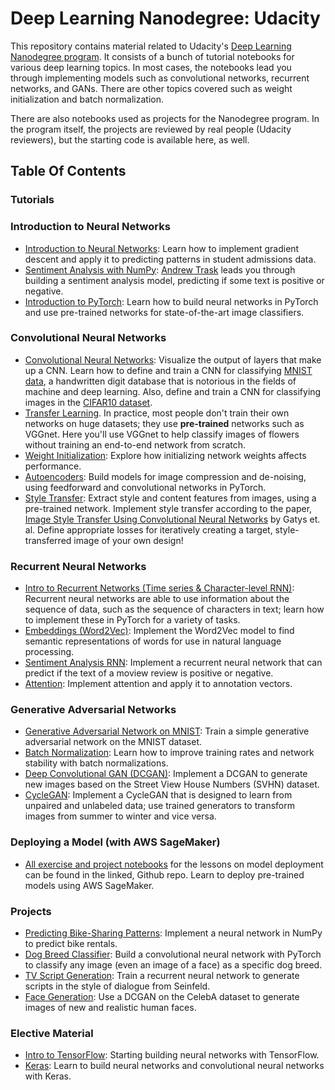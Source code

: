 # Deep Learning Nanodegree: Udacity

This repository contains material related to Udacity's [Deep Learning Nanodegree program](https://www.udacity.com/course/deep-learning-nanodegree--nd101). It consists of a bunch of tutorial notebooks for various deep learning topics. In most cases, the notebooks lead you through implementing models such as convolutional networks, recurrent networks, and GANs. There are other topics covered such as weight initialization and batch normalization.

There are also notebooks used as projects for the Nanodegree program. In the program itself, the projects are reviewed by real people (Udacity reviewers), but the starting code is available here, as well.

## Table Of Contents

### Tutorials

### Introduction to Neural Networks

* [Introduction to Neural Networks](htt1ps://github.com/udacity/deep-learning-v2-pytorch/tree/master/intro-neural-networks): Learn how to implement gradient descent and apply it to predicting patterns in student admissions data.
* [Sentiment Analysis with NumPy](https://github.com/udacity/deep-learning-v2-pytorch/tree/master/sentiment-analysis-network): [Andrew Trask](http://iamtrask.github.io/) leads you through building a sentiment analysis model, predicting if some text is positive or negative.
* [Introduction to PyTorch](https://github.com/udacity/deep-learning-v2-pytorch/tree/master/intro-to-pytorch): Learn how to build neural networks in PyTorch and use pre-trained networks for state-of-the-art image classifiers.

### Convolutional Neural Networks

* [Convolutional Neural Networks](https://github.com/udacity/deep-learning-v2-pytorch/tree/master/convolutional-neural-networks): Visualize the output of layers that make up a CNN. Learn how to define and train a CNN for classifying [MNIST data](https://en.wikipedia.org/wiki/MNIST_database), a handwritten digit database that is notorious in the fields of machine and deep learning. Also, define and train a CNN for classifying images in the [CIFAR10 dataset](https://www.cs.toronto.edu/~kriz/cifar.html).
* [Transfer Learning](https://github.com/udacity/deep-learning-v2-pytorch/tree/master/transfer-learning). In practice, most people don't train their own networks on huge datasets; they use **pre-trained** networks such as VGGnet. Here you'll use VGGnet to help classify images of flowers without training an end-to-end network from scratch.
* [Weight Initialization](https://github.com/udacity/deep-learning-v2-pytorch/tree/master/weight-initialization): Explore how initializing network weights affects performance.
* [Autoencoders](https://github.com/udacity/deep-learning-v2-pytorch/tree/master/autoencoder): Build models for image compression and de-noising, using feedforward and convolutional networks in PyTorch.
* [Style Transfer](https://github.com/udacity/deep-learning-v2-pytorch/tree/master/style-transfer): Extract style and content features from images, using a pre-trained network. Implement style transfer according to the paper, [Image Style Transfer Using Convolutional Neural Networks](https://www.cv-foundation.org/openaccess/content_cvpr_2016/papers/Gatys_Image_Style_Transfer_CVPR_2016_paper.pdf) by Gatys et. al. Define appropriate losses for iteratively creating a target, style-transferred image of your own design!

### Recurrent Neural Networks

* [Intro to Recurrent Networks (Time series & Character-level RNN)](https://github.com/udacity/deep-learning-v2-pytorch/tree/master/recurrent-neural-networks): Recurrent neural networks are able to use information about the sequence of data, such as the sequence of characters in text; learn how to implement these in PyTorch for a variety of tasks.
* [Embeddings (Word2Vec)](https://github.com/udacity/deep-learning-v2-pytorch/tree/master/word2vec-embeddings): Implement the Word2Vec model to find semantic representations of words for use in natural language processing.
* [Sentiment Analysis RNN](https://github.com/udacity/deep-learning-v2-pytorch/tree/master/sentiment-rnn): Implement a recurrent neural network that can predict if the text of a moview review is positive or negative.
* [Attention](https://github.com/udacity/deep-learning-v2-pytorch/tree/master/attention): Implement attention and apply it to annotation vectors.

### Generative Adversarial Networks

* [Generative Adversarial Network on MNIST](https://github.com/udacity/deep-learning-v2-pytorch/tree/master/gan-mnist): Train a simple generative adversarial network on the MNIST dataset.
* [Batch Normalization](https://github.com/udacity/deep-learning-v2-pytorch/tree/master/batch-norm): Learn how to improve training rates and network stability with batch normalizations.
* [Deep Convolutional GAN (DCGAN)](https://github.com/udacity/deep-learning-v2-pytorch/tree/master/dcgan-svhn): Implement a DCGAN to generate new images based on the Street View House Numbers (SVHN) dataset.
* [CycleGAN](https://github.com/udacity/deep-learning-v2-pytorch/tree/master/cycle-gan): Implement a CycleGAN that is designed to learn from unpaired and unlabeled data; use trained generators to transform images from summer to winter and vice versa.

### Deploying a Model (with AWS SageMaker)

* [All exercise and project notebooks](https://github.com/udacity/sagemaker-deployment) for the lessons on model deployment can be found in the linked, Github repo. Learn to deploy pre-trained models using AWS SageMaker.

### Projects

* [Predicting Bike-Sharing Patterns](https://github.com/udacity/deep-learning-v2-pytorch/tree/master/project-bikesharing): Implement a neural network in NumPy to predict bike rentals.
* [Dog Breed Classifier](https://github.com/udacity/deep-learning-v2-pytorch/tree/master/project-dog-classification): Build a convolutional neural network with PyTorch to classify any image (even an image of a face) as a specific dog breed.
* [TV Script Generation](https://github.com/udacity/deep-learning-v2-pytorch/tree/master/project-tv-script-generation): Train a recurrent neural network to generate scripts in the style of dialogue from Seinfeld.
* [Face Generation](https://github.com/udacity/deep-learning-v2-pytorch/tree/master/project-face-generation): Use a DCGAN on the CelebA dataset to generate images of new and realistic human faces.

### Elective Material

* [Intro to TensorFlow](https://github.com/udacity/deep-learning-v2-pytorch/tree/master/tensorflow/intro-to-tensorflow): Starting building neural networks with TensorFlow.
* [Keras](https://github.com/udacity/deep-learning-v2-pytorch/tree/master/keras): Learn to build neural networks and convolutional neural networks with Keras.

